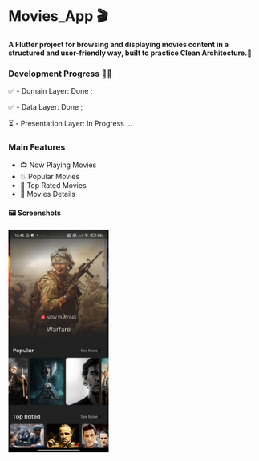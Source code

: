 # Movies_App 🎬

#### A Flutter project for browsing and displaying movies content in a structured and user-friendly way, built to practice Clean Architecture.📱

### Development Progress 🚨🔻
✅ - Domain Layer: Done ; 

✅ - Data Layer: Done ;

⏳ - Presentation Layer: In Progress ...

### Main Features
- 📺 Now Playing Movies
- 💥 Popular Movies
- 🚀 Top Rated Movies
- 📝	Movies Details


#### 🖼️ Screenshots

<p float="left">
  <img src="Movies_App_Screenshots/Screenshot_00.jpg" width="200"/>
</p>
